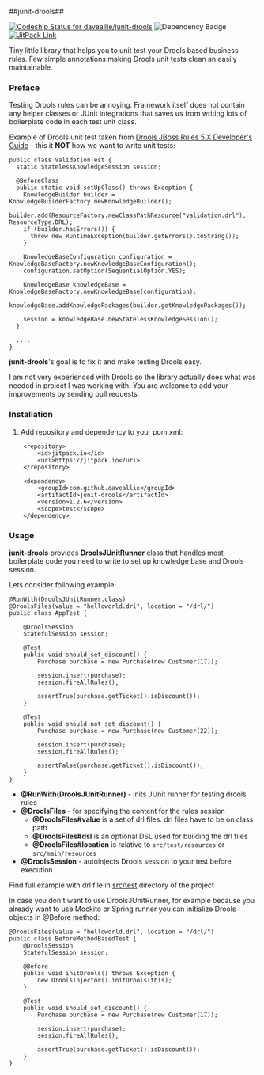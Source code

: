 ##junit-drools##

[![Codeship Status for daveallie/junit-drools](https://img.shields.io/codeship/46577080-0c5e-0133-fbe0-46840019e268/master.svg)](https://codeship.com/projects/91062) ![Dependency Badge](https://www.versioneye.com/user/projects/55a3c7bc3239390018000717/badge.svg?style=flat) [![JitPack Link](https://img.shields.io/github/tag/daveallie/junit-drools.svg?label=JitPack)](https://jitpack.io/#daveallie/junit-drools/1.1.0)

Tiny little library that helps you to unit test your Drools based business rules. Few simple annotations making Drools unit tests clean an easily maintainable.


### Preface ###

Testing Drools rules can be annoying. Framework itself does not contain any helper classes or JUnit integrations that saves us from writing lots of boilerplate code in each test unit class.

Example of Drools unit test taken from [Drools JBoss Rules 5.X Developer's Guide](https://code.google.com/p/droolsbook) - this it **NOT** how we want to write unit tests:

    public class ValidationTest {
      static StatelessKnowledgeSession session;

      @BeforeClass
      public static void setUpClass() throws Exception {
        KnowledgeBuilder builder = KnowledgeBuilderFactory.newKnowledgeBuilder();
        builder.add(ResourceFactory.newClassPathResource("validation.drl"), ResourceType.DRL);
        if (builder.hasErrors()) {
          throw new RuntimeException(builder.getErrors().toString());
        }

        KnowledgeBaseConfiguration configuration = KnowledgeBaseFactory.newKnowledgeBaseConfiguration();
        configuration.setOption(SequentialOption.YES);

        KnowledgeBase knowledgeBase = KnowledgeBaseFactory.newKnowledgeBase(configuration);
        knowledgeBase.addKnowledgePackages(builder.getKnowledgePackages());

        session = knowledgeBase.newStatelessKnowledgeSession();
      }

      ....
    }


**junit-drools**'s goal is to fix it and make testing Drools easy.

I am not very experienced with Drools so the library actually does what was needed in project I was working with. You are welcome to add your improvements by sending pull requests.

### Installation ###

1. Add repository and dependency to your pom.xml:

```
    <repository>
        <id>jitpack.io</id>
        <url>https://jitpack.io</url>
    </repository>
```

```
    <dependency>
        <groupId>com.github.daveallie</groupId>
        <artifactId>junit-drools</artifactId>
        <version>1.2.6</version>
        <scope>test</scope>
    </dependency>
```

### Usage ###

**junit-drools** provides **DroolsJUnitRunner** class that handles most boilerplate code you need to write to set up knowledge base and Drools session.

Lets consider following example:

    @RunWith(DroolsJUnitRunner.class)
    @DroolsFiles(value = "helloworld.drl", location = "/drl/")
    public class AppTest {

        @DroolsSession
        StatefulSession session;

        @Test
        public void should_set_discount() {
            Purchase purchase = new Purchase(new Customer(17));

            session.insert(purchase);
            session.fireAllRules();

            assertTrue(purchase.getTicket().isDiscount());
        }

        @Test
        public void should_not_set_discount() {
            Purchase purchase = new Purchase(new Customer(22));

            session.insert(purchase);
            session.fireAllRules();

            assertFalse(purchase.getTicket().isDiscount());
        }
    }

- **@RunWith(DroolsJUnitRunner)** - inits JUnit runner for testing drools rules
- **@DroolsFiles** - for specifying the content for the rules session
  - **@DroolsFiles#value** is a set of drl files. drl files have to be on class path
  - **@DroolsFiles#dsl** is an optional DSL used for building the drl files
  - **@DroolsFiles#location** is relative to ```src/test/resources``` or ```src/main/resources```
- **@DroolsSession** - autoinjects Drools session to your test before execution

Find full example with drl file in [src/test](https://github.com/maciejwalkowiak/junit-drools/tree/master/src/test) directory of the project

In case you don't want to use DroolsJUnitRunner, for example because you already want to use Mockito or Spring runner you can initialize Drools objects in @Before method:

    @DroolsFiles(value = "helloworld.drl", location = "/drl/")
    public class BeforeMethodBasedTest {
        @DroolsSession
        StatefulSession session;

        @Before
        public void initDrools() throws Exception {
            new DroolsInjector().initDrools(this);
        }

        @Test
        public void should_set_discount() {
            Purchase purchase = new Purchase(new Customer(17));

            session.insert(purchase);
            session.fireAllRules();

            assertTrue(purchase.getTicket().isDiscount());
        }
    }
